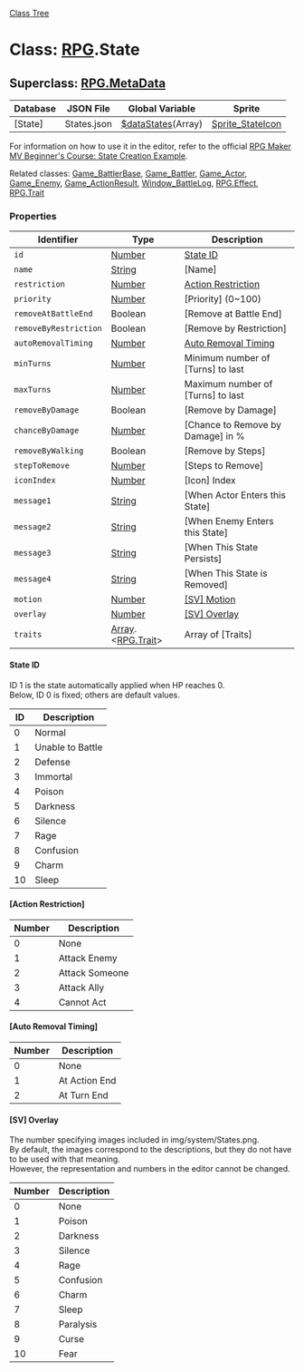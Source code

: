 [Class Tree](index.md)

# Class: [RPG](RPG.md).State

## Superclass: [RPG.MetaData](RPG.MetaData.md)

| Database         | JSON File    | Global Variable                          | Sprite                        |
|------------------|--------------|-----------------------------------------|-------------------------------|
| [State]          | States.json  | [$dataStates](global.md#datastates-arrayrpgstate)(Array) | [Sprite_StateIcon](Sprite_StateIcon.md) |

For information on how to use it in the editor, refer to the official [RPG Maker MV Beginner's Course: State Creation Example](https://tkool.jp/mv/guide/004_007c.html).

Related classes: [Game_BattlerBase](Game_BattlerBase.md), [Game_Battler](Game_Battler.md), [Game_Actor](Game_Actor.md), [Game_Enemy](Game_Enemy.md), [Game_ActionResult](Game_ActionResult.md), [Window_BattleLog](Window_BattleLog.md), [RPG.Effect](RPG.Effect.md), [RPG.Trait](RPG.Trait.md)

### Properties

| Identifier                  | Type                                           | Description                                   |
|-----------------------------|------------------------------------------------|-----------------------------------------------|
| `id`                        | [Number](Number.md)                           | [State ID](#state-id)                        |
| `name`                      | [String](String.md)                           | [Name]                                       |
| `restriction`               | [Number](Number.md)                           | [Action Restriction](#action-restriction)   |
| `priority`                  | [Number](Number.md)                           | [Priority] (0~100)                           |
| `removeAtBattleEnd`         | Boolean                                        | [Remove at Battle End]                        |
| `removeByRestriction`        | Boolean                                        | [Remove by Restriction]                       |
| `autoRemovalTiming`          | [Number](Number.md)                           | [Auto Removal Timing](#auto-removal-timing) |
| `minTurns`                  | [Number](Number.md)                           | Minimum number of [Turns] to last            |
| `maxTurns`                  | [Number](Number.md)                           | Maximum number of [Turns] to last            |
| `removeByDamage`            | Boolean                                        | [Remove by Damage]                           |
| `chanceByDamage`            | [Number](Number.md)                           | [Chance to Remove by Damage] in %           |
| `removeByWalking`           | Boolean                                        | [Remove by Steps]                           |
| `stepToRemove`              | [Number](Number.md)                           | [Steps to Remove]                            |
| `iconIndex`                 | [Number](Number.md)                           | [Icon] Index                                 |
| `message1`                  | [String](String.md)                           | [When Actor Enters this State]               |
| `message2`                  | [String](String.md)                           | [When Enemy Enters this State]               |
| `message3`                  | [String](String.md)                           | [When This State Persists]                   |
| `message4`                  | [String](String.md)                           | [When This State is Removed]                 |
| `motion`                    | [Number](Number.md)                           | [[SV] Motion](#sv-motion)                   |
| `overlay`                   | [Number](Number.md)                           | [[SV] Overlay](#sv-overlay)                 |
| `traits`                    | [Array](Array.md).&lt;[RPG.Trait](RPG.Trait.md)&gt; | Array of [Traits]                          |

#### State ID
ID 1 is the state automatically applied when HP reaches 0.  
Below, ID 0 is fixed; others are default values.

| ID | Description         |
|----|---------------------|
| 0  | Normal              |
| 1  | Unable to Battle    |
| 2  | Defense             |
| 3  | Immortal            |
| 4  | Poison              |
| 5  | Darkness            |
| 6  | Silence             |
| 7  | Rage                |
| 8  | Confusion           |
| 9  | Charm               |
| 10 | Sleep               |

#### [Action Restriction]

| Number | Description         |
|--------|---------------------|
| 0      | None                |
| 1      | Attack Enemy        |
| 2      | Attack Someone      |
| 3      | Attack Ally         |
| 4      | Cannot Act          |

#### [Auto Removal Timing]

| Number | Description         |
|--------|---------------------|
| 0      | None                |
| 1      | At Action End       |
| 2      | At Turn End         |

#### [SV] Overlay
The number specifying images included in img/system/States.png.  
By default, the images correspond to the descriptions, but they do not have to be used with that meaning.  
However, the representation and numbers in the editor cannot be changed.

| Number | Description         |
|--------|---------------------|
| 0      | None                |
| 1      | Poison              |
| 2      | Darkness            |
| 3      | Silence             |
| 4      | Rage                |
| 5      | Confusion           |
| 6      | Charm               |
| 7      | Sleep               |
| 8      | Paralysis           |
| 9      | Curse               |
| 10     | Fear                |
